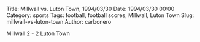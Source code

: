 Title: Millwall vs. Luton Town, 1994/03/30
Date: 1994/03/30 00:00
Category: sports
Tags: football, football scores, Millwall, Luton Town
Slug: millwall-vs-luton-town
Author: carbonero


Millwall 2 - 2 Luton Town
